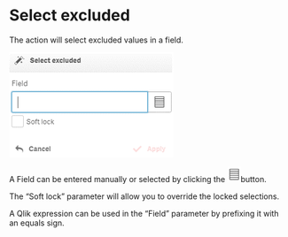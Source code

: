 # Select excluded

The action will select excluded values in a field.

![](<../.gitbook/assets/image (132).png>)

A Field can be entered manually or selected by clicking the <img src="../.gitbook/assets/image (127).png" alt="" data-size="original">button.

The “Soft lock” parameter will allow you to override the locked selections.

A Qlik expression can be used in the “Field” parameter by prefixing it with an equals sign.
